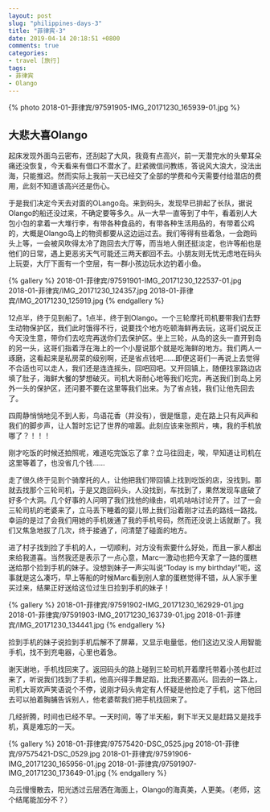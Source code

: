```yaml
---
layout: post
slug: "philippines-days-3"
title: "菲律宾-3"
date: 2019-04-14 20:18:51 +0800
comments: true
categories:
- travel [旅行]
tags:
- 菲律宾
- Olango
---
```


{% photo 2018-01-菲律宾/97591905-IMG_20171230_165939-01.jpg %}

## 大悲大喜Olango

起床发现外面乌云密布，还刮起了大风，我竟有点高兴，前一天潜完水的头晕耳朵痛还没恢复，今天看来有借口不潜水了。赶紧微信问教练，答说风大浪大，没法出海，只能推迟。然而实际上我前一天已经交了全部的学费和今天需要付给潜店的费用，此刻不知道该高兴还是伤心。

于是我们决定今天去对面的OLango岛。来到码头，发现早已排起了长队，据说Olango的船还没过来，不确定要等多久。从一大早一直等到了中午，看着别人大包小包的拿着一大堆行李，有带各种食品的，有带各种生活用品的，有带着公鸡的，大概是Olango岛上的物资都要从这边运过去。我们等得有些着急，一会跑码头上等，一会被风吹得太冷了跑回去大厅等，而当地人倒还挺淡定，也许等船也是他们的日常，遇上更恶劣天气可能还三两天都回不去。小朋友则无忧无虑地在码头上玩耍，大厅下面有一个空层，有一群小孩边玩水边钓着小鱼。

<!-- more -->

{% gallery %}
2018-01-菲律宾/97591901-IMG_20171230_122537-01.jpg
2018-01-菲律宾/IMG_20171230_124357.jpg
2018-01-菲律宾/IMG_20171230_125919.jpg
{% endgallery %}

12点半，终于见到船了。1点半，终于到Olango。一个三轮摩托司机要带我们去野生动物保护区，我们此时饿得不行，说要找个地方吃顿海鲜再去玩，这哥们说反正今天没生意，带你们去吃完再送你们去保护区。坐上三轮，从岛的这头一直开到岛的另一头，这哥们指着浮在海上的一个小屋说那个就是吃海鲜的地方。我们两人一琢磨，这看起来是私房菜的级别啊，还是省点钱吧……即便这哥们一再说上去觉得不合适也可以走人，我们还是连连摇头，回吧回吧。又开回镇上，随便找家路边店填了肚子，海鲜大餐的梦想破灭。司机大哥耐心地等我们吃完，再送我们到岛上另外一头的保护区，还问要不要在这里等我们出来。为了省点钱，我们让他先回去了。

四周静悄悄地见不到人影，鸟语花香（并没有），很是惬意，走在路上只有风声和我们的脚步声，让人暂时忘记了世界的喧嚣。此刻应该来张照片，咦，我的手机放哪了？！！！

刚才吃饭的时候还拍照呢，难道吃完饭忘了拿？立马往回走，唉，早知道让司机在这里等着了，也没省几个钱……

走了很久终于见到个骑摩托的人，让他把我们带回镇上找到吃饭的店，没找到。那就去找那个三轮司机，于是又跑回码头，人没找到，车找到了，果然发现车底破了好多个大洞。几个好事的人问明了我们找他的缘由，叽叽咕咕讨论开了。过了一会三轮司机的老婆来了，立马丢下睡着的婴儿带上我们沿着刚才过去的路线一路找。幸运的是过了会我们用她的手机拨通了我的手机号码，然而还没说上话就断了。我们又焦急地拔了几次，终于接通了，问清楚了碰面的地方。

进了村子找到捡了手机的人，一切顺利，对方没有索要什么好处，而且一家人都出来给我道喜。当然我还是表示了一点心意，Marc一激动也把今天拿了一路的蛋糕送给那个捡到手机的妹子。没想到妹子一声尖叫说“Today is my birthday!”呃，这事就是这么凑巧，早上等船的时候Marc看到别人拿的蛋糕觉得不错，从人家手里买过来，结果正好送给这位过生日捡到手机的妹子！

{% gallery %}
2018-01-菲律宾/97591902-IMG_20171230_162929-01.jpg
2018-01-菲律宾/97591903-IMG_20171230_163739-01.jpg
2018-01-菲律宾/IMG_20171230_134441.jpg
{% endgallery %}

捡到手机的妹子说捡到手机后解不了屏幕，又显示电量低，他们这边又没人用智能手机，找不到充电器，心里也着急。

谢天谢地，手机找回来了。返回码头的路上碰到三轮司机开着摩托带着小孩也赶过来了，听说我们找到了手机，他高兴得手舞足蹈，比我还要高兴。回去的一路上，司机大哥欢声笑语说个不停，说刚才码头肯定有人怀疑是他捡走了手机，这下他回去可以拍着胸脯告诉别人，他老婆帮我们把手机找回来了。

几经折腾，时间也已经不早。一天时间，等了半天船，剩下半天又是赶路又是找手机，真是难忘的一天。

{% gallery %}
2018-01-菲律宾/97575420-DSC_0525.jpg
2018-01-菲律宾/97575421-DSC_0529.jpg
2018-01-菲律宾/97591906-IMG_20171230_165956-01.jpg
2018-01-菲律宾/97591907-IMG_20171230_173649-01.jpg
{% endgallery %}

乌云慢慢散去，阳光透过云层洒在海面上，Olango的海真美，人更美。（老师，这个结尾能加分不？）
